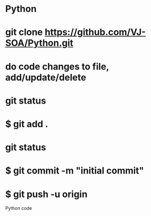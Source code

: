 # Python
# git clone https://github.com/VJ-SOA/Python.git
# do code changes to file, add/update/delete
# git status
# $ git add .
# git status
# $ git commit -m "initial commit"
# $ git push -u origin


Python code
